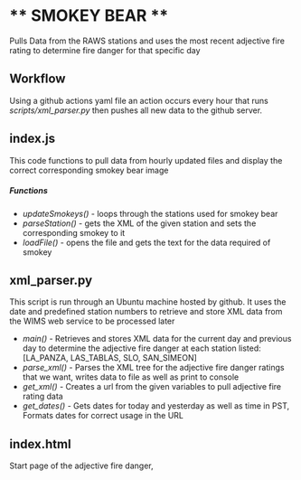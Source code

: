 # ** SMOKEY BEAR **
Pulls Data from the RAWS stations and uses the most recent adjective fire rating
to determine fire danger for that specific day

## **Workflow**
Using a github actions yaml file an action occurs every hour that runs
*scripts/xml_parser.py* then pushes all new data to the github server.

## **index.js**
This code functions to pull data from hourly updated files and display the
correct corresponding smokey bear image

##### *Functions*
  *  *updateSmokeys()*  - loops through the stations used for smokey bear
  *  *parseStation()*   - gets the XML of the given station and sets the corresponding smokey to it
  *  *loadFile()*       - opens the file and gets the text for the data required of smokey

## **xml_parser.py**
This script is run through an Ubuntu machine hosted by github. It uses the date and predefined
station numbers to retrieve and store XML data from the WIMS web service to be processed later
  * *main()* - Retrieves and stores XML data for the current day and previous day to determine
    the adjective fire danger at each station listed:
    [LA_PANZA, LAS_TABLAS, SLO, SAN_SIMEON]
  * *parse_xml()* - Parses the XML tree for the adjective fire danger ratings that we want,
    writes data to file as well as print to console
  * *get_xml()* - Creates a url from the given variables to pull adjective fire rating
    data
  * *get_dates()* - Gets dates for today and yesterday as well as time in PST, Formats
    dates for correct usage in the URL

## **index.html**
Start page of the adjective fire danger, 
